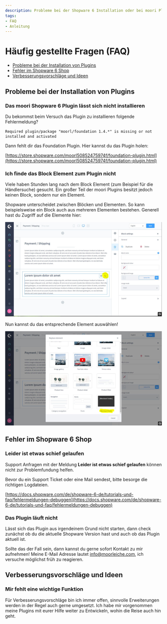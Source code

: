 ```yaml
---
description: Probleme bei der Shopware 6 Installation oder bei moori Plugins? Hier findest du Hilfe!
tags:
- FAQ
- Anleitung
---
```


# Häufig gestellte Fragen (FAQ)

- [Probleme bei der Installation von Plugins](#probleme-bei-der-installation-von-plugins)
- [Fehler im Shopware 6 Shop](#fehler-im-shopware-6-shop)
- [Verbesserungsvorschläge und Ideen](#verbesserungsvorschlage-und-ideen)

## Probleme bei der Installation von Plugins

### Das moori Shopware 6 Plugin lässt sich nicht installieren

Du bekommst beim Versuch das Plugin zu installieren folgende Fehlermeldung?

```text
Required plugin/package "moorl/foundation 1.4.*" is missing or not installed and activated
```

Dann fehlt dir das Foundation Plugin. Hier kannst du das Plugin holen:

[https://store.shopware.com/moorl50852475974f/foundation-plugin.html](https://store.shopware.com/moorl50852475974f/foundation-plugin.html)

### Ich finde das Block Element zum Plugin nicht

Viele haben Stunden lang nach dem Block Element (zum Beispiel für die Händlersuche) gesucht. 
Ein großer Teil der moori Plugins besitzt jedoch keinen Block, sondern nur ein Element.

Shopware unterscheidet zwischen Blöcken und Elementen. 
So kann beispielsweise ein Block auch aus mehreren Elementen bestehen. 
Generell hast du Zugriff auf die Elemente hier:

![Enkaufswelten Editor](images/faq-1-1.jpg)

Nun kannst du das entsprechende Element auswählen!

![Enkaufswelten Editor](images/faq-1-2.jpg)

## Fehler im Shopware 6 Shop

### Leider ist etwas schief gelaufen

Support Anfragen mit der Meldung __Leider ist etwas schief gelaufen__ können nicht zur Problemfundung helfen.

Bevor du ein Support Ticket oder eine Mail sendest, bitte besorge die richtigen Logdateien.

[https://docs.shopware.com/de/shopware-6-de/tutorials-und-faq/fehlermeldungen-debuggen](https://docs.shopware.com/de/shopware-6-de/tutorials-und-faq/fehlermeldungen-debuggen)

### Das Plugin läuft nicht

Lässt sich das Plugin aus irgendeinem Grund nicht starten, dann check zunächst ob du die aktuelle Shopware Version hast und auch ob das Plugin aktuell ist.

Sollte das der Fall sein, dann kannst du gerne sofort Kontakt zu mir aufnehmen! Meine E-Mail Adresse lautet info@moorleiche.com, ich versuche möglichst früh zu reagieren.

## Verbesserungsvorschläge und Ideen

### Mir fehlt eine wichtige Funktion

Für Verbesserungsvorschläge bin ich immer offen, sinnvolle Erweiterungen werden in der Regel auch gerne umgesetzt. Ich habe mir vorgenommen meine Plugins mit eurer Hilfe weiter zu Entwickeln, wohin die Reise auch hin geht.
